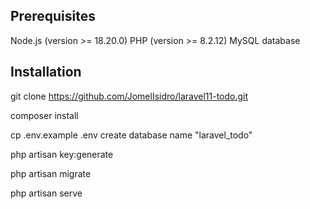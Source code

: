 ## Prerequisites

Node.js (version >= 18.20.0)
PHP (version >= 8.2.12)
MySQL database

## Installation

git clone https://github.com/JomelIsidro/laravel11-todo.git

composer install

cp .env.example .env
create database name "laravel_todo"

php artisan key:generate

php artisan migrate

php artisan serve

